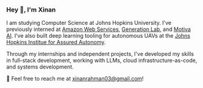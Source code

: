 ### Hey 👋, I'm Xinan

I am studying Computer Science at Johns Hopkins University. I've previously interned at [Amazon Web Services](https://aws.amazon.com/?nc2=h_lg), [Generation Lab](https://www.generationlab.org/), and [Motiva AI](https://www.motiva.ai/). I've also built deep learning tooling for autonomous UAVs at the [Johns Hopkins Institue for Assured Autonomy](https://iaa.jhu.edu/). 

Through my internships and independent projects, I've developed my skills in full-stack development, working with LLMs, cloud infrastructure-as-code, and systems development.

📧 Feel free to reach me at xinanrahman03@gmail.com!
